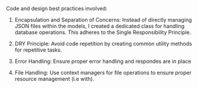 Code and design best practices involved:

1. Encapsulation and Separation of Concerns: Instead of directly managing JSON files within the models, I created a  dedicated class for handling database operations. This adheres to the Single Responsibility Principle.

2. DRY Principle: Avoid code repetition by creating common utility methods for repetitive tasks.

3. Error Handling: Ensure proper error handling and respondes are in place

4. File Handling: Use context managers for file operations to ensure proper resource management (i.e with).
